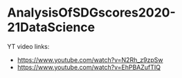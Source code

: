 # AnalysisOfSDGscores2020-21DataScience

YT video links:
- https://www.youtube.com/watch?v=N2Rh_z9zpSw
- https://www.youtube.com/watch?v=EhPBAZufTIQ
